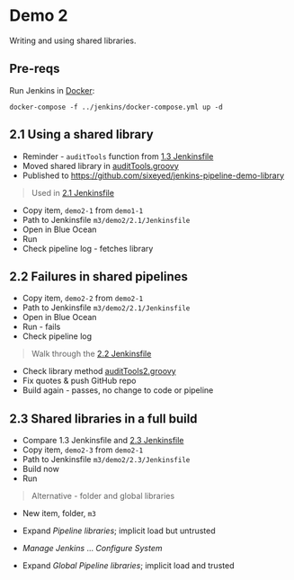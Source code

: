# Demo 2

Writing and using shared libraries.

## Pre-reqs

Run Jenkins in [Docker](https://www.docker.com/products/docker-desktop):

```
docker-compose -f ../jenkins/docker-compose.yml up -d
```

## 2.1 Using a shared library

- Reminder - `auditTools` function from [1.3 Jenkinsfile](../demo1/1.3/Jenkinsfile)
- Moved shared library in [auditTools.groovy](../shared-library/vars/auditTools.groovy)
- Published to https://github.com/sixeyed/jenkins-pipeline-demo-library

> Used in [2.1 Jenkinsfile](2.1/Jenkinsfile)

- Copy item, `demo2-1` from `demo1-1`
- Path to Jenkinsfile `m3/demo2/2.1/Jenkinsfile`
- Open in Blue Ocean
- Run
- Check pipeline log - fetches library

## 2.2 Failures in shared pipelines

- Copy item, `demo2-2` from `demo2-1`
- Path to Jenkinsfile `m3/demo2/2.1/Jenkinsfile`
- Open in Blue Ocean
- Run - fails
- Check pipeline log

> Walk through the [2.2 Jenkinsfile](2.2/Jenkinsfile)

- Check library method [auditTools2.groovy](../shared-library/vars/auditTools2.groovy)
- Fix quotes & push GitHub repo
- Build again - passes, no change to code or pipeline

## 2.3 Shared libraries in a full build

- Compare 1.3 Jenkinsfile and [2.3 Jenkinsfile](2.3/Jenkinsfile)
- Copy item, `demo2-3` from `demo2-1`
- Path to Jenkinsfile `m3/demo2/2.3/Jenkinsfile`
- Build now
- Run

> Alternative - folder and global libraries

- New item, folder, `m3`
- Expand _Pipeline libraries_; implicit load but untrusted

- _Manage Jenkins_ ... _Configure System_
- Expand _Global Pipeline libraries_; implicit load and trusted